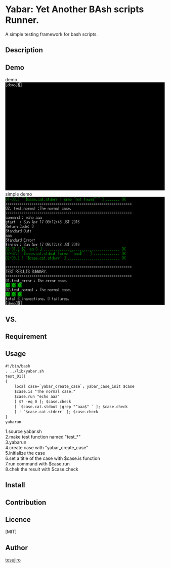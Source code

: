 Yabar: Yet Another BAsh scripts Runner.
====

A simple testing framework for bash scripts.

## Description

## Demo
demo  
![Demo](https://raw.githubusercontent.com/tesujiro/yabar/master/img/yabar_demo.gif)  
simple demo  
![Simple Demo](https://raw.githubusercontent.com/tesujiro/yabar/master/img/yabar_demo_simple.gif)

## VS. 

## Requirement

## Usage
    #!/bin/bash
    . ../lib/yabar.sh
    test_01()
    {
        local case=`yabar_create_case`; yabar_case_init $case
        $case.is "The normal case."
        $case.run "echo aaa"
        [ $? -eq 0 ]; $case.check
        [ `$case.cat.stdout |grep "^aaa$" ` ]; $case.check
        [ ! `$case.cat.stderr` ]; $case.check
    }
    yabarun
1.source yabar.sh  
2.make test function named "test_*"  
3.yabarun  
4.create case with "yabar_create_case"  
5.initialize the case  
6.set a title of the case with $case.is function  
7.run command with $case.run  
8.chek the result with $case.check  

## Install

## Contribution

## Licence

[MIT]

## Author

[tesujiro](https://github.com/tesujiro)

